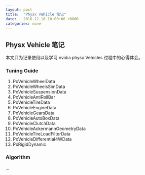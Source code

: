 ```yaml
---
layout: post
title:  "Physx Vehicle 笔记"
date:   2018-12-18 10:00:00 +0800
categories: none
---
```

## Physx Vehicle 笔记

本文只为记录使用以及学习 nvidia physx Vehicles 过程中的心得体会。<br>

### Tuning Guide
1. PxVehicleWheelData
2. PxVehicleWheelsSimData
3. PxVehicleSuspensionData
4. PxVehicleAntiRollBar
5. PxVehicleTireData
6. PxVehicleEngineData
7. PxVehicleGearsData
8. PxVehicleAutoBoxData
9. PxVehicleClutchData
10. PxVehicleAckermannGeometryData
11. PxVehicleTireLoadFilterData
12. PxVehicleDifferential4WData
13. PxRigidDynamic

### Algorithm
...



